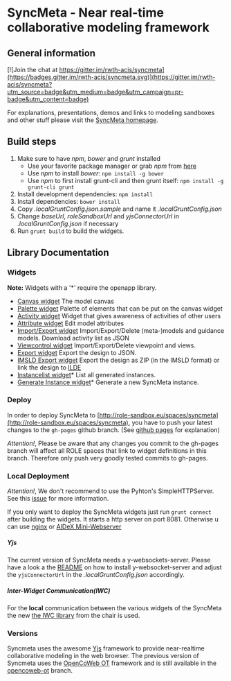 # SyncMeta - Near real-time collaborative modeling framework
## General information

[![Join the chat at https://gitter.im/rwth-acis/syncmeta](https://badges.gitter.im/rwth-acis/syncmeta.svg)](https://gitter.im/rwth-acis/syncmeta?utm_source=badge&utm_medium=badge&utm_campaign=pr-badge&utm_content=badge)

For explanations, presentations, demos and links to modeling sandboxes and other stuff please visit the [SyncMeta homepage](http://dbis.rwth-aachen.de/cms/research/ACIS/SyncMeta). 

## Build steps
1. Make sure to have *npm*, *bower* and *grunt* installed
    * Use your favorite package manager or grab *npm* from [here](https://nodejs.org/en/)
    * Use *npm* to install *bower*: ```npm install -g bower```
    * Use *npm* to first install grunt-cli and then grunt itself: ```npm install -g grunt-cli grunt```
2. Install development dependencies: ```npm install```
3. Install dependencies: ```bower install```
4. Copy *.localGruntConfig.json.sample* and name it *.localGruntConfig.json*
5. Change *baseUrl*, *roleSandboxUrl* and *yjsConnectorUrl* in *.localGruntConfig.json* if necessary
6. Run ```grunt build``` to build the widgets.

## Library Documentation

### Widgets
__Note:__ Widgets with a '*' require the openapp library.
  * [Canvas widget](https://rwth-acis.github.io/syncmeta/syncmeta6/widget.xml) The model canvas
  * [Palette widget](https://rwth-acis.github.io/syncmeta/syncmeta6/palette.xml) Palette of elements that can be put on the canvas widget
  * [Activity widget](https://rwth-acis.github.io/syncmeta/syncmeta6/activity.xml) Widget that gives awareness of activities of other users
  * [Attribute widget](https://rwth-acis.github.io/syncmeta/syncmeta6/attribute.xml) Edit model attributes
  * [Import/Export widget](https://rwth-acis.github.io/syncmeta/syncmeta6/debug.xml) Import/Export/Delete (meta-)models and guidance models. Download activity list as JSON
  * [Viewcontrol widget](https://rwth-acis.github.io/syncmeta/syncmeta6/viewcontrol.xml) Import/Export/Delete viewpoint and views.
  * [Export widget](https://rwth-acis.github.io/syncmeta/syncmeta6/export.xml) Export the design to JSON.
  * [IMSLD Export widget](https://rwth-acis.github.io/syncmeta/syncmeta6/imsld_export.xml) Export the design as ZIP (in the IMSLD format) or link the design to [ILDE](http://ilde.upf.edu/)
  * [Instancelist widget](https://rwth-acis.github.io/syncmeta/syncmeta6/instances.xml)* List all generated instances.
  * [Generate Instance widget](https://rwth-acis.github.io/syncmeta/syncmeta6/generated_instances.xml)* Generate a new SyncMeta instance.
 
### Deploy

In order to deploy SyncMeta to [http://role-sandbox.eu/spaces/syncmeta](http://role-sandbox.eu/spaces/syncmeta), 
you have to push your latest changes to the `gh-pages` github branch. 
(See [github pages](https://pages.github.com/) for explanation)

_Attention!_, Please be aware that any changes you commit to the gh-pages branch will affect all ROLE spaces that link to widget definitions in this branch. Therefore only push very goodly tested commits to gh-pages.

### Local Deployment
_Attention!_, We don't recommend to use the Pyhton's SimpleHTTPServer. See this [issue](http://layers.dbis.rwth-aachen.de/jira/browse/SYNCMETA-23) for more information.

If you only want to deploy the SyncMeta widgets just run ```grunt connect``` after building the widgets. It starts a http server on port 8081. 
Otherwise u can use [nginx](http://nginx.org/en/download.html) or [AIDeX Mini-Webserver](http://www.aidex.de/software/webserver/)  

##### Yjs
The current version of SyncMeta needs a y-websockets-server. 
Please have a look a the [README](https://github.com/y-js/y-websockets-server) on how to install y-websocket-server and adjust the ```yjsConnectorUrl``` in the *.localGruntConfig.json* accordingly.

##### Inter-Widget Communication(IWC)
For the __local__ communication between the various widgets of the SyncMeta the new [the IWC library](https://github.com/rwth-acis/InterwidgetCommunication) from the chair is used.

### Versions
Syncmeta uses the awesome [Yjs](http://y-js.org/) framework to provide near-realtime collaborative modeling in the web browser.
The previous version of Syncmeta uses the [OpenCoWeb OT](https://github.com/opencoweb/coweb) framework and is still available in the [opencoweb-ot](https://github.com/rwth-acis/syncmeta/tree/opencoweb-ot) branch.
